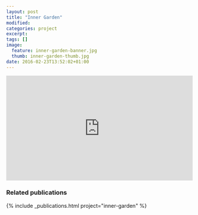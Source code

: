 ```yaml
---
layout: post
title: "Inner Garden"
modified:
categories: project
excerpt:
tags: []
image:
  feature: inner-garden-banner.jpg
  thumb: inner-garden-thumb.jpg
date: 2016-02-23T13:52:02+01:00
---
```


<iframe src="https://player.vimeo.com/video/147174071" width="500" height="281" frameborder="0" webkitallowfullscreen mozallowfullscreen allowfullscreen></iframe>


### Related publications
{% include _publications.html project="inner-garden" %}